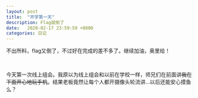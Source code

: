 ```yaml
---
layout: post
title:  "开学第一天"
description: Flag就倒了
date:   2020-02-17 23:59:59 +0800
categories: 日记
---
```

不出所料，flag又倒了，不过好在完成的差不多了。继续加油，奥里给！  

<br/>

今天第一次线上组会。我原以为线上组会和以前在学校一样，师兄们在前面讲~~我在下面开心地玩手机~~。结果老板竟然让每个人都开摄像头轮流讲...以后还能安心摸鱼么？